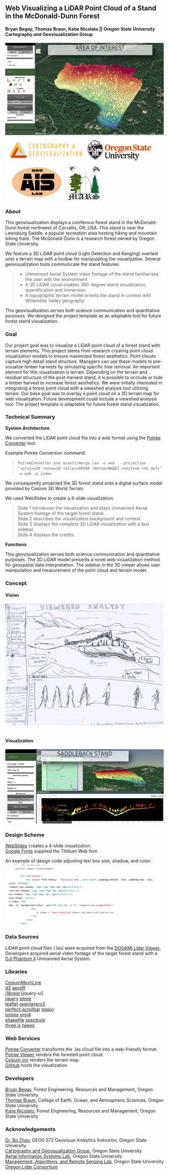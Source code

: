 ## Web Visualizing a LiDAR Point Cloud of a Stand in the McDonald-Dunn Forest
#### Bryan Begay, Thomas Braun, Katie Nicolato || Oregon State University Cartography and Geovisualization Group


![](/img/wholestand.JPG)</br>
<img src="assets/carto2.png" width="250"><img src="assets/osu.png" width="225"><img src="assets/ais_logo.png" width="200"><img src="assets/MARS250.png" width="100"></br>

### About

This geovisualization displays a coniferous forest stand in the McDonald-Dunn forest northwest of Corvallis, OR, USA. This stand is near the Lewisburg Saddle, a popular recreation area hosting hiking and mountain biking trails. The McDonald-Dunn is a research forest owned by Oregon State University.
</br>

We feature a 3D LiDAR point cloud (Light Detection and Ranging) overlaid onto a terrain map with a toolbar for manipulating the visualization. Several geovisualization tools communicate the stand features:

> * Unmanned Aerial System video footage of the stand familiarizes the user with the environment</br>
> * A 3D LiDAR cloud enables 360-degree stand visualization, quantification and immersion</br>
> * A topographic terrain model orients the stand in context with Willamette Valley geography</br>

This geovisualization serves both science communication and quantitative purposes. We designed the project template as an adaptable tool for future forest stand visualization.

### Goal

Our project goal was to visualize a LiDAR point cloud of a forest stand with terrain elements. This project stems from research creating point cloud visualization models to ensure maximized forest aesthetics. Point clouds capture high detail stand structure. Managers can use these models to pre-visualize timber harvests by simulating specific tree removal. An important element for this visualization is terrain. Depending on the terrain and residual structure of the post-harvest stand, it is possible to occlude or hide a timber harvest to increase forest aesthetics. We were initially interested in integrating a forest point cloud with a viewshed analysis tool utilizing terrain. Our base goal was to overlay a point cloud on a 3D terrain map for web visualization. Future development could include a viewshed analysis tool. The project template is adaptable for future forest stand visualization.

### Technical Summary

**System Architecture**

We converted the LiDAR point cloud file into a web format using the [Potree Converter](https://github.com/potree/PotreeConverter) tool.

Example Potree Conversion command:

>``` PotreeConverter.exe assets/merge.las -o web  --projection "+proj=utm +zone=10 +ellps=GRS80 +datum=NAD83 +units=m +no_defs" -o web -p index ```

We consequently projected the 3D forest stand onto a digital surface model provided by Cesium 3D World Terrain.

We used WebSlides to create a 4-slide visualization:

> Slide 1 introduces the visualization and plays Unmanned Aerial System footage of the target forest stand.</br>
> Slide 2 describes the visualization background and context.</br>
> Slide 3 displays the complete 3D LiDAR visualization with a tool sidebar.</br>
> Slide 4 displays the credits.</br>

**Functions**

This geovisualization serves both science communication and quantitative purposes. The 3D LiDAR model presents a novel web visualization method for geospatial data interpretation. The sidebar in the 3D viewer allows user manipulation and measurement of the point cloud and terrain model.

### Concept
#### Vision </br>
![](/img/viewshed_sketch_1.JPG)
</br>
</br>
#### Visualization </br>
![](/img/final_heightprofile.JPG)</br>

### Design Scheme

[WebSlides](https://webslides.tv/#slide=1) creates a 4-slide visualization.</br>
[Google Fonts](https://fonts.google.com/) supplied the Titillium Web font.</br>

An example of design code adjusting text box size, shadow, and color:</br>
![](/img/designcode.JPG)</br>

### Data Sources

LiDAR point cloud files (.las) were acquired from the [DOGAMI Lidar Viewer.](https://gis.dogami.oregon.gov/maps/lidarviewer/)</br>
Developers acquired aerial video footage of the target forest stand with a [DJI Phantom 4](https://www.dji.com/phantom-4) Unmanned Aerial System.</br>

### Libraries

[Cesium](https://cesiumjs.org/)[MeshLine](https://github.com/spite/THREE.MeshLine)</br>
[d3]()                         [geotiff]()</br>
[i18next]()                    [jquery-ui]</br>
[jquery]()                     [jstree]()</br>
[leaflet]()                    [openlayers3]()</br>
[perfect-scrollbar]()          [plasio]()</br>
[potree]()                     [proj4]()</br>
[shapefile]()                  [spectrum]()</br>
[three.js]()                   [tween]()</br>

### Web Services
[Potree Converter](https://github.com/potree/PotreeConverter) transforms the .las cloud file into a web-friendly format.</br>
[Potree Viewer](http://potree.org/) renders the forested point cloud.</br>
[Cesium ion](https://cesium.com/) renders the terrain map.</br>
[GitHub](https://github.com/) hosts the visualization.</br>

### Developers

[Bryan Begay](https://github.com/gimbalmonkey), Forest Engineering, Resources and Management, Oregon State University</br>
[Thomas Braun](https://thomaspbraun.com), College of Earth, Ocean, and Atmospheric Sciences, Oregon State University</br>
[Katie Nicolato](https://github.com/kitnixx), Forest Engineering, Resources and Management, Oregon State University</br>

### Acknowledgements

[Dr. Bo Zhao](https://ceoas.oregonstate.edu/profile/zhao/), GEOG 572 Geovisual Analytics Instructor, Oregon State University</br>
[Cartography and Geovisualization Group,](https://geoviz.ceoas.oregonstate.edu/) Oregon State University </br>
[Aerial Information Systems Lab,](http://ais.forestry.oregonstate.edu/) Oregon State University</br>
[Management, Algorithms, and Remote Sensing Lab,](http://mars.forestry.oregonstate.edu/) Oregon State University</br>
[Oregon Lidar Consortium](https://www.oregongeology.org/lidar/)</br>
